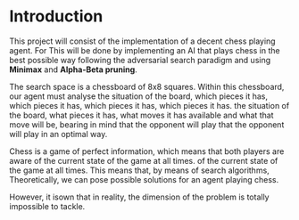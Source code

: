 # Introduction
This project will consist of the implementation of a decent chess playing agent. For This will be done by implementing an AI that plays chess in the best possible way following the adversarial search paradigm and using **Minimax** and **Alpha-Beta pruning**.

The search space is a chessboard of 8x8 squares. Within this chessboard, our agent must analyse the situation of the board, which pieces it has, which pieces it has, which pieces it has, which pieces it has.
the situation of the board, what pieces it has, what moves it has available and what that move will be, bearing in mind that the opponent will play that the opponent will play in an optimal way.

Chess is a game of perfect information, which means that both players are aware of the current state of the game at all times. of the current state of the game at all times. This means that, by means of search algorithms, Theoretically, we can pose possible solutions for an agent playing chess. 

However, it isown that in reality, the dimension of the problem is totally impossible to tackle.

